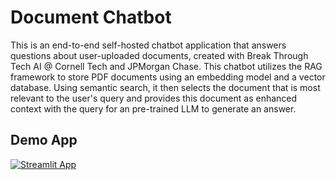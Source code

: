 # Document Chatbot

This is an end-to-end self-hosted chatbot application that answers questions about user-uploaded documents, created with Break Through Tech AI @ Cornell Tech and JPMorgan Chase. This chatbot utilizes the RAG framework to store PDF documents using an embedding model and a vector database. Using semantic search, it then selects the document that is most relevant to the user's query and provides this document as enhanced context with the query for an pre-trained LLM to generate an answer.

## Demo App

[![Streamlit App](https://static.streamlit.io/badges/streamlit_badge_black_white.svg)](https://rag-document-chatbot-3m33nueb3aqbexlyfaucra.streamlit.app/)